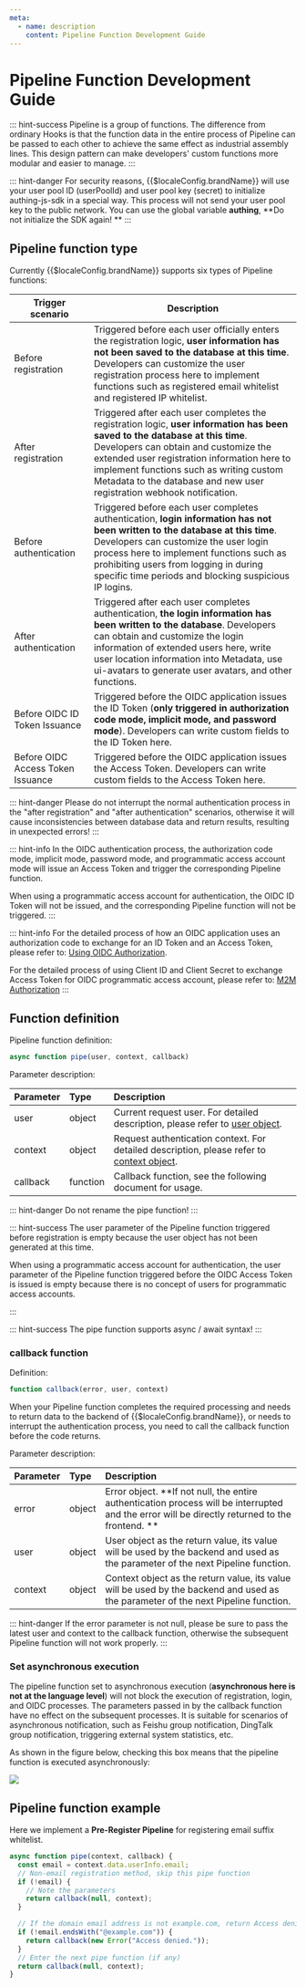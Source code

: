 ```yaml
---
meta:
  - name: description
    content: Pipeline Function Development Guide
---
```


# Pipeline Function Development Guide

<LastUpdated/>

::: hint-success
Pipeline is a group of functions. The difference from ordinary Hooks is that the function data in the entire process of Pipeline can be passed to each other to achieve the same effect as industrial assembly lines. This design pattern can make developers' custom functions more modular and easier to manage.
:::

::: hint-danger
For security reasons, {{$localeConfig.brandName}} will use your user pool ID (userPoolId) and user pool key (secret) to initialize authing-js-sdk in a special way. This process will not send your user pool key to the public network. You can use the global variable **authing**, **Do not initialize the SDK again! **
:::

## Pipeline function type <a id="pipeline-type"></a>

Currently {{$localeConfig.brandName}} supports six types of Pipeline functions:

| Trigger scenario                  | Description                                                                                                                                                                                                                                                                                                                              |
| --------------------------------- | ---------------------------------------------------------------------------------------------------------------------------------------------------------------------------------------------------------------------------------------------------------------------------------------------------------------------------------------- |
| Before registration               | Triggered before each user officially enters the registration logic, **user information has not been saved to the database at this time**. Developers can customize the user registration process here to implement functions such as registered email whitelist and registered IP whitelist.                                            |
| After registration                | Triggered after each user completes the registration logic, **user information has been saved to the database at this time**. Developers can obtain and customize the extended user registration information here to implement functions such as writing custom Metadata to the database and new user registration webhook notification. |
| Before authentication             | Triggered before each user completes authentication, **login information has not been written to the database at this time**. Developers can customize the user login process here to implement functions such as prohibiting users from logging in during specific time periods and blocking suspicious IP logins.                      |
| After authentication              | Triggered after each user completes authentication, **the login information has been written to the database**. Developers can obtain and customize the login information of extended users here, write user location information into Metadata, use ui-avatars to generate user avatars, and other functions.                           |
| Before OIDC ID Token Issuance     | Triggered before the OIDC application issues the ID Token (**only triggered in authorization code mode, implicit mode, and password mode**). Developers can write custom fields to the ID Token here.                                                                                                                                    |
| Before OIDC Access Token Issuance | Triggered before the OIDC application issues the Access Token. Developers can write custom fields to the Access Token here.                                                                                                                                                                                                              |

::: hint-danger
Please do not interrupt the normal authentication process in the "after registration" and "after authentication" scenarios, otherwise it will cause inconsistencies between database data and return results, resulting in unexpected errors!
:::

::: hint-info
In the OIDC authentication process, the authorization code mode, implicit mode, password mode, and programmatic access account mode will issue an Access Token and trigger the corresponding Pipeline function.

When using a programmatic access account for authentication, the OIDC ID Token will not be issued, and the corresponding Pipeline function will not be triggered.
:::

::: hint-info
For the detailed process of how an OIDC application uses an authorization code to exchange for an ID Token and an Access Token, please refer to: [Using OIDC Authorization](/federation/oidc/authorization-code/?step=2).

For the detailed process of using Client ID and Client Secret to exchange Access Token for OIDC programmatic access account, please refer to: [M2M Authorization](/guides/authorization/m2m-authz.html)
:::

## Function definition <a id="definition"></a>

Pipeline function definition:

```js
async function pipe(user, context, callback)
```

Parameter description:

| Parameter | Type     | Description                                                                                                    |
| :-------- | :------- | :------------------------------------------------------------------------------------------------------------- |
| user      | object   | Current request user. For detailed description, please refer to [user object](user-object.md).                 |
| context   | object   | Request authentication context. For detailed description, please refer to [context object](context-object.md). |
| callback  | function | Callback function, see the following document for usage.                                                       |

::: hint-danger
Do not rename the pipe function!
:::

::: hint-success
The user parameter of the Pipeline function triggered before registration is empty because the user object has not been generated at this time.

When using a programmatic access account for authentication, the user parameter of the Pipeline function triggered before the OIDC Access Token is issued is empty because there is no concept of users for programmatic access accounts.

:::

::: hint-success
The pipe function supports async / await syntax!
:::

### callback function <a id="callback"></a>

Definition:

```js
function callback(error, user, context)
```

When your Pipeline function completes the required processing and needs to return data to the backend of {{$localeConfig.brandName}}, or needs to interrupt the authentication process, you need to call the callback function before the code returns.

Parameter description:

| Parameter | Type   | Description                                                                                                                                    |
| :-------- | :----- | :--------------------------------------------------------------------------------------------------------------------------------------------- |
| error     | object | Error object. **If not null, the entire authentication process will be interrupted and the error will be directly returned to the frontend. ** |
| user      | object | User object as the return value, its value will be used by the backend and used as the parameter of the next Pipeline function.                |
| context   | object | Context object as the return value, its value will be used by the backend and used as the parameter of the next Pipeline function.             |

::: hint-danger
If the error parameter is not null, please be sure to pass the latest user and context to the callback function, otherwise the subsequent Pipeline function will not work properly.
:::

### Set asynchronous execution <a id="async"></a>

The pipeline function set to asynchronous execution (**asynchronous here is not at the language level**) will not block the execution of registration, login, and OIDC processes. The parameters passed in by the callback function have no effect on the subsequent processes. It is suitable for scenarios of asynchronous notification, such as Feishu group notification, DingTalk group notification, triggering external system statistics, etc.

As shown in the figure below, checking this box means that the pipeline function is executed asynchronously:

![](https://cdn.genauth.ai/blog/20200927195654.png)

## Pipeline function example <a id="demo"></a>

Here we implement a **Pre-Register Pipeline** for registering email suffix whitelist.

```js
async function pipe(context, callback) {
  const email = context.data.userInfo.email;
  // Non-email registration method, skip this pipe function
  if (!email) {
    // Note the parameters
    return callback(null, context);
  }

  // If the domain email address is not example.com, return Access denied. error to the terminal.
  if (!email.endsWith("@example.com")) {
    return callback(new Error("Access denied."));
  }
  // Enter the next pipe function (if any)
  return callback(null, context);
}
```
